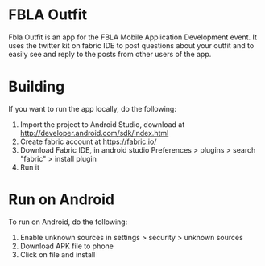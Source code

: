# FBLA Outfit

Fbla Outfit is an app for the FBLA Mobile Application Development event. 
It uses the twitter kit on fabric IDE to post questions about your outfit and to easily see and reply to the posts from other users of the app.



# Building

If you want to run the app locally, do the following:

1. Import the project to Android Studio, download at http://developer.android.com/sdk/index.html
2. Create fabric account at https://fabric.io/
3. Download Fabric IDE, in android studio Preferences > plugins > search "fabric" > install plugin
4. Run it 

# Run on Android

To run on Android, do the following:

1. Enable unknown sources in settings > security > unknown sources
2. Download APK file to phone
3. Click on file and install
